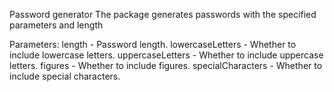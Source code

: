 Password generator
The package generates passwords with the specified parameters and length

Parameters:
length - Password length.
lowercaseLetters - Whether to include lowercase letters.
uppercaseLetters - Whether to include uppercase letters.
figures - Whether to include figures.
specialCharacters - Whether to include special characters.